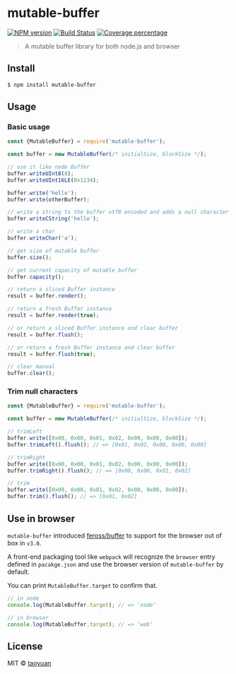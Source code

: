 # mutable-buffer

[![NPM version][npm-image]][npm-url] [![Build Status][travis-image]][travis-url]
[![Coverage percentage][coveralls-image]][coveralls-url]

> A mutable buffer library for both node.js and browser

## Install

```sh
$ npm install mutable-buffer
```

## Usage

### Basic usage

```js
const {MutableBuffer} = require('mutable-buffer');

const buffer = new MutableBuffer(/* initialSize, blockSize */);

// use it like node Buffer
buffer.writeUInt8(8);
buffer.writeUInt16LE(0x1234);

buffer.write('hello');
buffer.write(otherBuffer);

// write a string to the buffer utf8 encoded and adds a null character (\0) at the end.
buffer.writeCString('hello');

// write a char
buffer.writeChar('a');

// get size of mutable buffer
buffer.size();

// get current capacity of mutable buffer
buffer.capacity();

// return a sliced Buffer instance
result = buffer.render();

// return a fresh Buffer instance
result = buffer.render(true);

// or return a sliced Buffer instance and clear buffer
result = buffer.flush();

// or return a fresh Buffer instance and clear buffer
result = buffer.flush(true);

// clear manual
buffer.clear();
```

### Trim null characters

```js
const {MutableBuffer} = require('mutable-buffer');

const buffer = new MutableBuffer(/* initialSize, blockSize */);

// trimLeft
buffer.write([0x00, 0x00, 0x01, 0x02, 0x00, 0x00, 0x00]);
buffer.trimLeft().flush(); // => [0x01, 0x02, 0x00, 0x00, 0x00]

// trimRight
buffer.write([0x00, 0x00, 0x01, 0x02, 0x00, 0x00, 0x00]);
buffer.trimRight().flush(); // => [0x00, 0x00, 0x01, 0x02]

// trim
buffer.write([0x00, 0x00, 0x01, 0x02, 0x00, 0x00, 0x00]);
buffer.trim().flush(); // => [0x01, 0x02]
```

## Use in browser

`mutable-buffer` introduced [feross/buffer](https://github.com/feross/buffer) to support for the browser out of box in
`v3.0`.

A front-end packaging tool like `webpack` will recognize the `browser` entry defined in `pacakge.json` and use the
browser version of `mutable-buffer` by default.

You can print `MutableBuffer.target` to confirm that.

```js
// in node
console.log(MutableBuffer.target); // => 'node'

// in browser
console.log(MutableBuffer.target); // => 'web'
```

## License

MIT © [taoyuan](https://github.com/taoyuan)

[npm-image]: https://badge.fury.io/js/mutable-buffer.svg
[npm-url]: https://npmjs.org/package/mutable-buffer
[travis-image]: https://travis-ci.org/taoyuan/mutable-buffer.svg?branch=master
[travis-url]: https://travis-ci.org/taoyuan/mutable-buffer
[coveralls-image]: https://coveralls.io/repos/taoyuan/mutable-buffer/badge.svg
[coveralls-url]: https://coveralls.io/r/taoyuan/mutable-buffer

